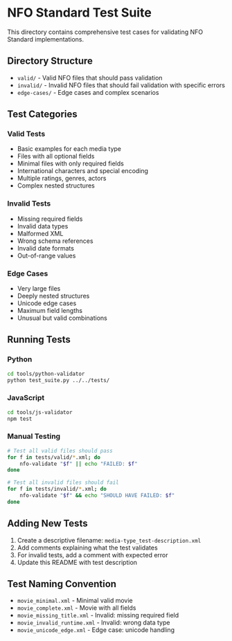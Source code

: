 # NFO Standard Test Suite

This directory contains comprehensive test cases for validating NFO Standard implementations.

## Directory Structure

- `valid/` - Valid NFO files that should pass validation
- `invalid/` - Invalid NFO files that should fail validation with specific errors
- `edge-cases/` - Edge cases and complex scenarios

## Test Categories

### Valid Tests
- Basic examples for each media type
- Files with all optional fields
- Minimal files with only required fields
- International characters and special encoding
- Multiple ratings, genres, actors
- Complex nested structures

### Invalid Tests
- Missing required fields
- Invalid data types
- Malformed XML
- Wrong schema references
- Invalid date formats
- Out-of-range values

### Edge Cases
- Very large files
- Deeply nested structures
- Unicode edge cases
- Maximum field lengths
- Unusual but valid combinations

## Running Tests

### Python
```bash
cd tools/python-validator
python test_suite.py ../../tests/
```

### JavaScript
```bash
cd tools/js-validator
npm test
```

### Manual Testing
```bash
# Test all valid files should pass
for f in tests/valid/*.xml; do
    nfo-validate "$f" || echo "FAILED: $f"
done

# Test all invalid files should fail
for f in tests/invalid/*.xml; do
    nfo-validate "$f" && echo "SHOULD HAVE FAILED: $f"
done
```

## Adding New Tests

1. Create a descriptive filename: `media-type_test-description.xml`
2. Add comments explaining what the test validates
3. For invalid tests, add a comment with expected error
4. Update this README with test description

## Test Naming Convention

- `movie_minimal.xml` - Minimal valid movie
- `movie_complete.xml` - Movie with all fields
- `movie_missing_title.xml` - Invalid: missing required field
- `movie_invalid_runtime.xml` - Invalid: wrong data type
- `movie_unicode_edge.xml` - Edge case: unicode handling